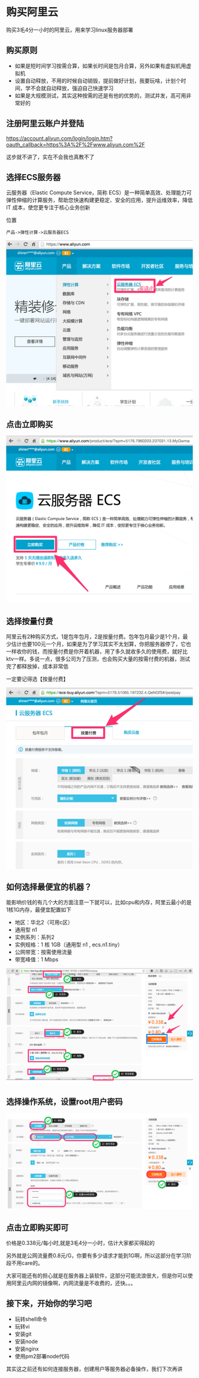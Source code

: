 # 购买阿里云

购买3毛4分一小时的阿里云，用来学习linux服务器部署

## 购买原则

- 如果是短时间学习按需合算，如果长时间是包月合算，另外如果有虚拟机用虚拟机
- 设置自动释放，不用的时候自动销毁，提前做好计划，我要玩啥，计划个时间，学不会就自动释放，强迫自己快速学习
- 如果是大规模测试，其实这种按需的还是有他的优势的，测试并发，高可用非常好的

## 注册阿里云账户并登陆

https://account.aliyun.com/login/login.htm?oauth_callback=https%3A%2F%2Fwww.aliyun.com%2F

这步就不讲了，实在不会我也真教不了

## 选择ECS服务器

云服务器（Elastic Compute Service，简称 ECS）是一种简单高效、处理能力可弹性伸缩的计算服务，帮助您快速构建更稳定、安全的应用，提升运维效率，降低 IT 成本，使您更专注于核心业务创新


位置

    产品->弹性计算->云服务器ECS

![](img/1.png)

## 点击立即购买

![](img/2.png)

## 选择按量付费

阿里云有2种购买方式，1是包年包月，2是按量付费。包年包月最少是1个月，最少估计也要100元一个月，如果是为了学习其实不太划算，你把服务器停了，它也一样收你的钱，而按量付费是你开着机器，用了多久就收多久的使用费，就好比ktv一样。多说一点，很多公司为了压测，也会购买大量的按需付费的机器，测试完了都释放掉，成本非常低

一定要记得选【按量付费】

![](img/3.png)

## 如何选择最便宜的机器？

能影响价钱的有几个大的方面注意一下就可以，比如cpu和内存，阿里云最小的是1核1G内存，最便宜配置如下

- 地区：华北2（可用c区）
- 通用型 n1
- 实例系列：系列2
- 实例规格：1 核 1GB（通用型 n1 , ecs.n1.tiny）
- 公网带宽：按需使用流量
- 带宽峰值：1 Mbps

![4](img/4.png)

## 选择操作系统，设置root用户密码

![4](img/5.png)

## 点击立即购买即可

价格是0.338元/每小时,就是3毛4分一小时，估计大家都买得起的

另外就是公网流量费0.8元/G，你要有多少请求才能到1G啊，所以这部分在学习阶段不用care的。

大家可能还有的担心就是在服务器上装软件，这部分可能流浪很大，但是你可以使用阿里云内网的镜像啊，内网流量是不收费的，还快。。。

## 接下来，开始你的学习吧

- 玩转shell命令
- 玩转vi
- 安装git
- 安装node
- 安装nginx
- 使用pm2部署node代码

其实这之前还有如何连接服务器，创建用户等服务器必备操作，我们下次再讲

